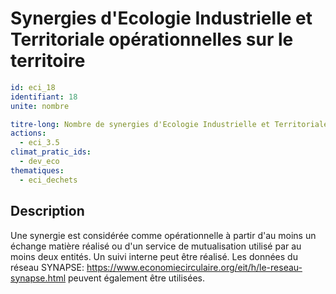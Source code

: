 # Synergies d'Ecologie Industrielle et Territoriale opérationnelles sur le territoire
```yaml
id: eci_18
identifiant: 18
unite: nombre

titre-long: Nombre de synergies d'Ecologie Industrielle et Territoriale (EIT) opérationnelles sur le territoire (nombre)
actions:
  - eci_3.5
climat_pratic_ids:
  - dev_eco
thematiques:
  - eci_dechets 
```
## Description
Une synergie est considérée comme opérationnelle à partir d'au moins un échange matière réalisé ou d'un service de mutualisation utilisé par au moins deux entités.
Un suivi interne peut être réalisé. Les données du réseau SYNAPSE: https://www.economiecirculaire.org/eit/h/le-reseau-synapse.html peuvent également être utilisées.
